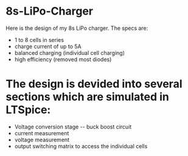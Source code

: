 # 8s-LiPo-Charger

Here is the design of my 8s LiPo charger. The specs are:
- 1 to 8 cells in series
- charge current of up to 5A
- balanced charging (individual cell charging)
- high efficiency (removed most diodes)

# The design is devided into several sections which are simulated in LTSpice:
- Voltage conversion stage
-- buck boost circuit
- current measurement
- voltage measurement
- output switching matrix to access the individual cells
